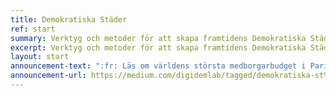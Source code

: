 ```yaml
---
title: Demokratiska Städer
ref: start
summary: Verktyg och metoder för att skapa framtidens Demokratiska Städer
excerpt: Verktyg och metoder för att skapa framtidens Demokratiska Städer
layout: start
announcement-text: ":fr: Läs om världens största medborgarbudget i Paris på Digidem Labs blogg"
announcement-url: https://medium.com/digidemlab/tagged/demokratiska-st%C3%A4der
---
```


